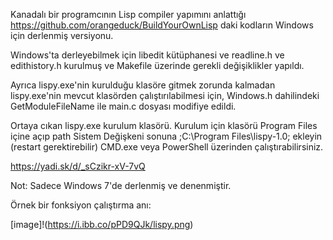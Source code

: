 ﻿
Kanadalı bir programcının Lisp compiler yapımını anlattığı
https://github.com/orangeduck/BuildYourOwnLisp
daki kodların Windows için derlenmiş versiyonu.

Windows'ta derleyebilmek için libedit kütüphanesi ve readline.h ve edithistory.h kurulmuş ve Makefile üzerinde gerekli değişiklikler yapıldı.

Ayrıca lispy.exe'nin kurulduğu klasöre gitmek zorunda kalmadan
lispy.exe'nin mevcut klasörden çalıştırılabilmesi için, Windows.h dahilindeki
GetModuleFileName ile main.c dosyası modifiye edildi.

Ortaya cıkan lispy.exe kurulum klasörü. Kurulum için klasörü Program Files içine açıp path Sistem Değişkeni sonuna ;C:\Program Files\lispy-1.0; ekleyin (restart gerektirebilir) CMD.exe veya PowerShell üzerinden çalıştırabilirsiniz.

https://yadi.sk/d/_sCzikr-xV-7vQ

Not: Sadece Windows 7'de derlenmiş ve denenmiştir.

Örnek bir fonksiyon  çalıştırma anı:

[image]!(https://i.ibb.co/pPD9QJk/lispy.png)
